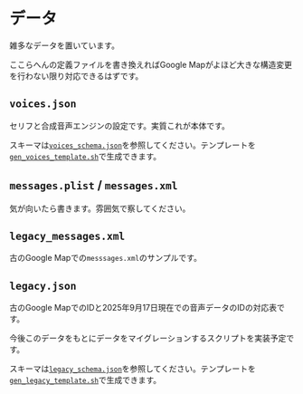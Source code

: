 # データ

雑多なデータを置いています。

ここらへんの定義ファイルを書き換えればGoogle Mapがよほど大きな構造変更を行わない限り対応できるはずです。

## `voices.json`

セリフと合成音声エンジンの設定です。実質これが本体です。

スキーマは[`voices_schema.json`](./voices_schema.json)を参照してください。テンプレートを[`gen_voices_template.sh`](../scripts/misc/gen_voices_template.sh)で生成できます。

## `messages.plist` / `messages.xml`

気が向いたら書きます。雰囲気で察してください。

## `legacy_messages.xml`

古のGoogle Mapでの`messsages.xml`のサンプルです。

## `legacy.json`

古のGoogle MapでのIDと2025年9月17日現在での音声データのIDの対応表です。

今後このデータをもとにデータをマイグレーションするスクリプトを実装予定です。

スキーマは[`legacy_schema.json`](./legacy_schema.json)を参照してください。テンプレートを[`gen_legacy_template.sh`](../scripts/misc/gen_legacy_template.sh)で生成できます。
